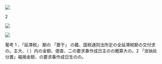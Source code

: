 ![](https://www.nta.go.jp/tmp/eb9864e0-b77c-4cba-86e7-c18ca90c7e44/images/839becc330a1fee3e5c8cd0dcf43fa62675778477fbe41a0a41dfb8709fd6bac.jpg)

2

![](https://www.nta.go.jp/tmp/eb9864e0-b77c-4cba-86e7-c18ca90c7e44/images/d36f819c4974c23a2de6a1c291f41bce0823d46c5013d4e0a4085040a06cb393.jpg)

![](https://www.nta.go.jp/tmp/eb9864e0-b77c-4cba-86e7-c18ca90c7e44/images/ff22cb02e0ecfe3d302de3951489e15c2f040570d00201fef6955581caa8c995.jpg)

葡考 1 、「延滞税」 酮の 「要于」 の戴、国税通则法所定の全延滞税额の交付求の。主大、（ ）内の金额、便直、二の要求春作成日主のの概算大の。2 「涨钠处分置」福揭金额、の要求春作成日生のの。